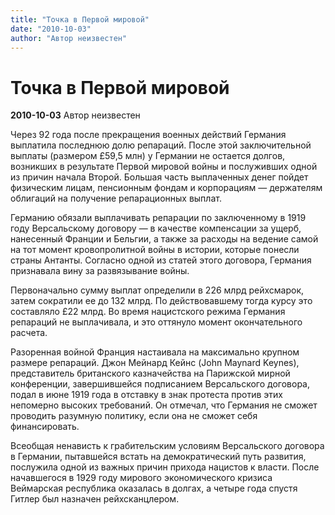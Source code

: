 ```yaml
---
title: "Точка в Первой мировой"
date: "2010-10-03"
author: "Автор неизвестен"
---
```


# Точка в Первой мировой

**2010-10-03** Автор неизвестен

Через 92 года после прекращения военных действий Германия выплатила последнюю долю репараций. После этой заключительной выплаты (размером £59,5 млн) у Германии не остается долгов, возникших в результате Первой мировой войны и послуживших одной из причин начала Второй. Большая часть выплаченных денег пойдет физическим лицам, пенсионным фондам и корпорациям — держателям облигаций на получение репарационных выплат.

Германию обязали выплачивать репарации по заключенному в 1919 году Версальскому договору — в качестве компенсации за ущерб, нанесенный Франции и Бельгии, а также за расходы на ведение самой на тот момент кровопролитной войны в истории, которые понесли страны Антанты. Согласно одной из статей этого договора, Германия признавала вину за развязывание войны.

Первоначально сумму выплат определили в 226 млрд рейхсмарок, затем сократили ее до 132 млрд. По действовавшему тогда курсу это составляло £22 млрд. Во время нацистского режима Германия репараций не выплачивала, и это оттянуло момент окончательного расчета.

Разоренная войной Франция настаивала на максимально крупном размере репараций. Джон Мейнард Кейнс (John Maynard Keynes), представитель британского казначейства на Парижской мирной конференции, завершившейся подписанием Версальского договора, подал в июне 1919 года в отставку в знак протеста против этих непомерно высоких требований. Он отмечал, что Германия не сможет проводить разумную политику, если она не сможет себя финансировать.

Всеобщая ненависть к грабительским условиям Версальского договора в Германии, пытавшейся встать на демократический путь развития, послужила одной из важных причин прихода нацистов к власти. После начавшегося в 1929 году мирового экономического кризиса Веймарская республика оказалась в долгах, а четыре года спустя Гитлер был назначен рейхсканцлером.